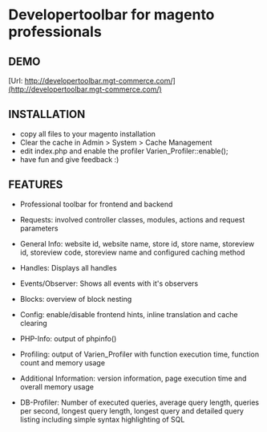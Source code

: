 Developertoolbar for magento professionals
====================================

## DEMO

[Url: http://developertoolbar.mgt-commerce.com/](http://developertoolbar.mgt-commerce.com/)

## INSTALLATION

* copy all files to your magento installation
* Clear the cache in Admin > System > Cache Management 
* edit index.php and enable the profiler Varien_Profiler::enable();
* have fun and give feedback :)

## FEATURES

* Professional toolbar for frontend and backend

* Requests: involved controller classes, modules, actions and request parameters

* General Info: website id, website name, store id, store name, storeview id, storeview code, storeview name and configured caching method

* Handles: Displays all handles

* Events/Observer: Shows all events with it's observers

* Blocks: overview of block nesting

* Config: enable/disable frontend hints, inline translation and cache clearing

* PHP-Info: output of phpinfo()

* Profiling: output of Varien_Profiler with function execution time, function count and memory usage

* Additional Information: version information, page execution time and overall memory usage

* DB-Profiler: Number of executed queries, average query length, queries per second, longest query length, longest query and detailed query listing including simple syntax highlighting of SQL